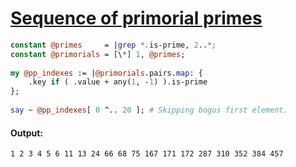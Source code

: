 [1]: https://rosettacode.org/wiki/Sequence_of_primorial_primes

# [Sequence of primorial primes][1]

```perl
constant @primes     = |grep *.is-prime, 2..*;
constant @primorials = [\*] 1, @primes;
 
my @pp_indexes := |@primorials.pairs.map: {
    .key if ( .value + any(1, -1) ).is-prime
};
 
say ~ @pp_indexes[ 0 ^.. 20 ]; # Skipping bogus first element.
```

#### Output:
```
1 2 3 4 5 6 11 13 24 66 68 75 167 171 172 287 310 352 384 457
```